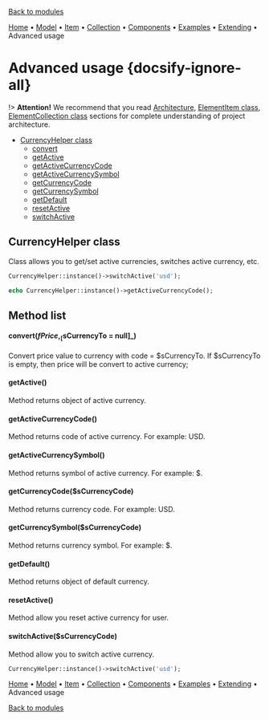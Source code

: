 [Back to modules](modules/home.md)

[Home](modules/currency/home.md)
• [Model](modules/currency/model/model.md)
• [Item](modules/currency/item/item.md)
• [Collection](modules/currency/collection/collection.md)
• [Components](modules/currency/component/component.md)
• [Examples](modules/currency/examples/examples.md)
• [Extending](modules/currency/extending/extending.md)
• Advanced usage

# Advanced usage {docsify-ignore-all}

!> **Attention!** We recommend that you read [Architecture](architecture/architecture), [ElementItem class](architecture/item-class/item-class.md),
[ElementCollection class](architecture/collection-class/collection-class.md) sections for complete understanding of  project architecture.

* [CurrencyHelper class](#currencyhelper-class)
  * [convert](#convertfprice-scurrencyto-null)
  * [getActive](#getactive)
  * [getActiveCurrencyCode](#getactivecurrencycode)
  * [getActiveCurrencySymbol](#getactivecurrencysymbol)
  * [getCurrencyCode](#getcurrencycodescurrencycode)
  * [getCurrencySymbol](#getcurrencysymbolscurrencycode)
  * [getDefault](#getdefault)
  * [resetActive](#resetactive)
  * [switchActive](#switchactivescurrencycode)

## CurrencyHelper class

Class allows you to get/set active currencies, switches active currency, etc.
```php
CurrencyHelper::instance()->switchActive('usd');

echo CurrencyHelper::instance()->getActiveCurrencyCode();
```

## Method list

#### convert($fPrice, _[$sCurrencyTo = null]_)

Convert price value to currency with code = $sCurrencyTo. If $sCurrencyTo is empty,
then price will be convert to active currency;

#### getActive()

Method returns object of active currency.

#### getActiveCurrencyCode()

Method returns code of active currency. For example: USD.

#### getActiveCurrencySymbol()

Method returns symbol of active currency. For example: $.

#### getCurrencyCode($sCurrencyCode)

Method returns currency code. For example: USD.

#### getCurrencySymbol($sCurrencyCode)

Method returns currency symbol. For example: $.

#### getDefault()

Method returns object of default currency.

#### resetActive()

Method allow you reset active currency for user.

#### switchActive($sCurrencyCode)

Method allow you to switch active currency.
```php
CurrencyHelper::instance()->switchActive('usd');
```

[Home](modules/currency/home.md)
• [Model](modules/currency/model/model.md)
• [Item](modules/currency/item/item.md)
• [Collection](modules/currency/collection/collection.md)
• [Components](modules/currency/component/component.md)
• [Examples](modules/currency/examples/examples.md)
• [Extending](modules/currency/extending/extending.md)
• Advanced usage

[Back to modules](modules/home.md)
